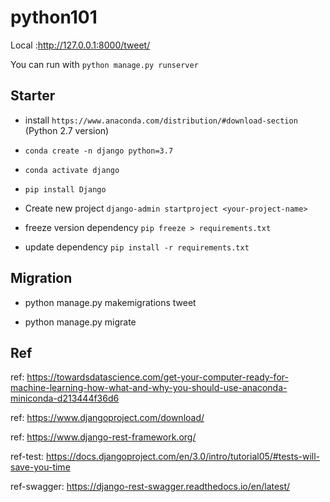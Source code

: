 # python101

Local :http://127.0.0.1:8000/tweet/

You can run with `python manage.py runserver`

## Starter

- install `https://www.anaconda.com/distribution/#download-section` (Python 2.7 version)

- `conda create -n django python=3.7`

- `conda activate django`

- `pip install Django`

- Create new project `django-admin startproject <your-project-name>`

- freeze version dependency `pip freeze > requirements.txt`

- update dependency `pip install -r requirements.txt`

## Migration

- python manage.py makemigrations tweet

- python manage.py migrate

## Ref

ref: https://towardsdatascience.com/get-your-computer-ready-for-machine-learning-how-what-and-why-you-should-use-anaconda-miniconda-d213444f36d6

ref: https://www.djangoproject.com/download/

ref: https://www.django-rest-framework.org/

ref-test: https://docs.djangoproject.com/en/3.0/intro/tutorial05/#tests-will-save-you-time

ref-swagger: https://django-rest-swagger.readthedocs.io/en/latest/
